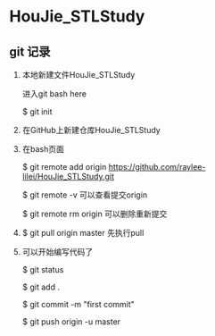 # HouJie_STLStudy

##  git 记录

1. 本地新建文件HouJie_STLStudy

   进入git  bash here

   $ git  init

2. 在GitHub上新建仓库HouJie_STLStudy

3. 在bash页面

   $ git remote add origin  https://github.com/raylee-lilei/HouJie_STLStudy.git

   $ git remote -v   可以查看提交origin

   $ git remote rm origin  可以删除重新提交

4. $ git pull origin master  先执行pull

5. 可以开始编写代码了

   $ git status

   $ git add .

   $ git commit -m  "first commit"

   $  git push origin -u master

   

   

